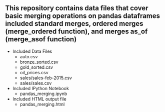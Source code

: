 ## This repository contains data files that cover basic merging operations on pandas dataframes included standard merges, ordered merges (merge_ordered function), and merges as_of (merge_asof function) 

* Included Data Files 
  - auto.csv 
  - bronze_sorted.csv 
  - gold_sorted.csv 
  - oil_prices.csv 
  - sales/sales-feb-2015.csv 
  - sales/sales.csv 
* Included IPython Notebook 
  - pandas_merging.ipynb 
* Included HTML output file 
  - pandas_merging.html 

